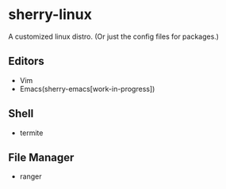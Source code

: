 # sherry-linux
A customized linux distro. (Or just the config files for packages.)

## Editors
+ Vim
+ Emacs(sherry-emacs\[work-in-progress\])

## Shell
+ termite

## File Manager
+ ranger
